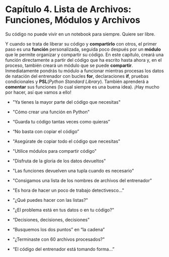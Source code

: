 # Capítulo 4. Lista de Archivos: Funciones, Módulos y Archivos

Su código no puede vivir en un notebook para siempre. Quiere ser libre.

Y cuando se trata de liberar su código y **compartirlo** con otros, el primer paso es una **función** personalizada, seguida poco después por un **módulo** que le permite organizar y compartir su código. En este capítulo, creará una función directamente a partir del código que ha escrito hasta ahora y, en el proceso, también creará un módulo que se puede **compartir**. Inmediatamente pondrás tu módulo a funcionar mientras procesas los datos de natación del entrenador con bucles **for**, declaraciones **if**, pruebas condicionales y **PSL**(*Python Standard Library*). También aprenderá a **comentar** sus funciones (lo cual siempre es una buena idea). ¡Hay mucho por hacer, así que vamos a ello!

* "Ya tienes la mayor parte del código que necesitas"

* "Cómo crear una función en Python"

* “Guarda tu código tantas veces como quieras”

* “No basta con copiar el código”

* "Asegúrate de copiar todo el código que necesitas"

* "Utilice módulos para compartir código"

* "Disfruta de la gloria de los datos devueltos"

* "Las funciones devuelven una tupla cuando es necesario"

* "Consigamos una lista de los nombres de archivos del entrenador"

* "Es hora de hacer un poco de trabajo detectivesco..."

* "¿Qué puedes hacer con las listas?"

* "¿El problema está en tus datos o en tu código?"

* “Decisiones, decisiones, decisiones”

* “Busquemos los dos puntos” en “la cadena”

* "¿Terminaste con 60 archivos procesados?"

* “El código del entrenador está tomando forma…”
